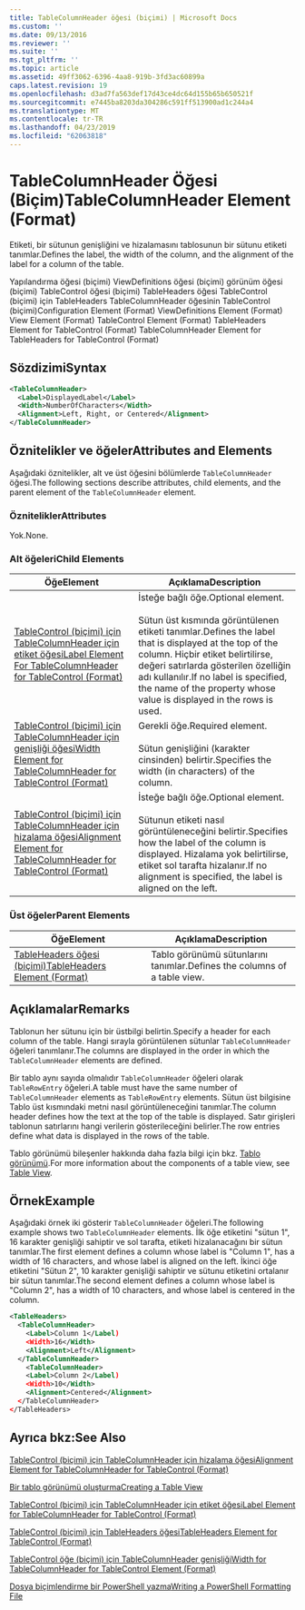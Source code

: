 ```yaml
---
title: TableColumnHeader öğesi (biçimi) | Microsoft Docs
ms.custom: ''
ms.date: 09/13/2016
ms.reviewer: ''
ms.suite: ''
ms.tgt_pltfrm: ''
ms.topic: article
ms.assetid: 49ff3062-6396-4aa8-919b-3fd3ac60899a
caps.latest.revision: 19
ms.openlocfilehash: d3ad7fa563def17d43ce4dc64d155b65b650521f
ms.sourcegitcommit: e7445ba8203da304286c591ff513900ad1c244a4
ms.translationtype: MT
ms.contentlocale: tr-TR
ms.lasthandoff: 04/23/2019
ms.locfileid: "62063818"
---
```

# <a name="tablecolumnheader-element-format"></a><span data-ttu-id="c3d0b-102">TableColumnHeader Öğesi (Biçim)</span><span class="sxs-lookup"><span data-stu-id="c3d0b-102">TableColumnHeader Element (Format)</span></span>

<span data-ttu-id="c3d0b-103">Etiketi, bir sütunun genişliğini ve hizalamasını tablosunun bir sütunu etiketi tanımlar.</span><span class="sxs-lookup"><span data-stu-id="c3d0b-103">Defines the label, the width of the column, and the alignment of the label for a column of the table.</span></span>

<span data-ttu-id="c3d0b-104">Yapılandırma öğesi (biçimi) ViewDefinitions öğesi (biçimi) görünüm öğesi (biçimi) TableControl öğesi (biçimi) TableHeaders öğesi TableControl (biçimi) için TableHeaders TableColumnHeader öğesinin TableControl (biçimi)</span><span class="sxs-lookup"><span data-stu-id="c3d0b-104">Configuration Element (Format) ViewDefinitions Element (Format) View Element (Format) TableControl Element (Format) TableHeaders Element for TableControl (Format) TableColumnHeader Element for TableHeaders for TableControl (Format)</span></span>

## <a name="syntax"></a><span data-ttu-id="c3d0b-105">Sözdizimi</span><span class="sxs-lookup"><span data-stu-id="c3d0b-105">Syntax</span></span>

```xml
<TableColumnHeader>
  <Label>DisplayedLabel</Label>
  <Width>NumberOfCharacters</Width>
  <Alignment>Left, Right, or Centered</Alignment>
</TableColumnHeader>
```

## <a name="attributes-and-elements"></a><span data-ttu-id="c3d0b-106">Öznitelikler ve öğeler</span><span class="sxs-lookup"><span data-stu-id="c3d0b-106">Attributes and Elements</span></span>

<span data-ttu-id="c3d0b-107">Aşağıdaki öznitelikler, alt ve üst öğesini bölümlerde `TableColumnHeader` öğesi.</span><span class="sxs-lookup"><span data-stu-id="c3d0b-107">The following sections describe attributes, child elements, and the parent element of the `TableColumnHeader` element.</span></span>

### <a name="attributes"></a><span data-ttu-id="c3d0b-108">Öznitelikler</span><span class="sxs-lookup"><span data-stu-id="c3d0b-108">Attributes</span></span>

<span data-ttu-id="c3d0b-109">Yok.</span><span class="sxs-lookup"><span data-stu-id="c3d0b-109">None.</span></span>

### <a name="child-elements"></a><span data-ttu-id="c3d0b-110">Alt öğeleri</span><span class="sxs-lookup"><span data-stu-id="c3d0b-110">Child Elements</span></span>

|<span data-ttu-id="c3d0b-111">Öğe</span><span class="sxs-lookup"><span data-stu-id="c3d0b-111">Element</span></span>|<span data-ttu-id="c3d0b-112">Açıklama</span><span class="sxs-lookup"><span data-stu-id="c3d0b-112">Description</span></span>|
|-------------|-----------------|
|[<span data-ttu-id="c3d0b-113">TableControl (biçimi) için TableColumnHeader için etiket öğesi</span><span class="sxs-lookup"><span data-stu-id="c3d0b-113">Label Element For TableColumnHeader for TableControl (Format)</span></span>](./label-element-for-tablecolumnheader-for-tablecontrol-format.md)|<span data-ttu-id="c3d0b-114">İsteğe bağlı öğe.</span><span class="sxs-lookup"><span data-stu-id="c3d0b-114">Optional element.</span></span><br /><br /> <span data-ttu-id="c3d0b-115">Sütun üst kısmında görüntülenen etiketi tanımlar.</span><span class="sxs-lookup"><span data-stu-id="c3d0b-115">Defines the label that is displayed at the top of the column.</span></span> <span data-ttu-id="c3d0b-116">Hiçbir etiket belirtilirse, değeri satırlarda gösterilen özelliğin adı kullanılır.</span><span class="sxs-lookup"><span data-stu-id="c3d0b-116">If no label is specified, the name of the property whose value is displayed in the rows is used.</span></span>|
|[<span data-ttu-id="c3d0b-117">TableControl (biçimi) için TableColumnHeader için genişliği öğesi</span><span class="sxs-lookup"><span data-stu-id="c3d0b-117">Width Element for TableColumnHeader for TableControl (Format)</span></span>](./width-element-for-tablecolumnheader-for-tablecontrol-format.md)|<span data-ttu-id="c3d0b-118">Gerekli öğe.</span><span class="sxs-lookup"><span data-stu-id="c3d0b-118">Required element.</span></span><br /><br /> <span data-ttu-id="c3d0b-119">Sütun genişliğini (karakter cinsinden) belirtir.</span><span class="sxs-lookup"><span data-stu-id="c3d0b-119">Specifies the width (in characters) of the column.</span></span>|
|[<span data-ttu-id="c3d0b-120">TableControl (biçimi) için TableColumnHeader için hizalama öğesi</span><span class="sxs-lookup"><span data-stu-id="c3d0b-120">Alignment Element for TableColumnHeader for TableControl (Format)</span></span>](./alignment-element-for-tablecolumnheader-for-tablecontrol-format.md)|<span data-ttu-id="c3d0b-121">İsteğe bağlı öğe.</span><span class="sxs-lookup"><span data-stu-id="c3d0b-121">Optional element.</span></span><br /><br /> <span data-ttu-id="c3d0b-122">Sütunun etiketi nasıl görüntüleneceğini belirtir.</span><span class="sxs-lookup"><span data-stu-id="c3d0b-122">Specifies how the label of the column is displayed.</span></span> <span data-ttu-id="c3d0b-123">Hizalama yok belirtilirse, etiket sol tarafta hizalanır.</span><span class="sxs-lookup"><span data-stu-id="c3d0b-123">If no alignment is specified, the label is aligned on the left.</span></span>|

### <a name="parent-elements"></a><span data-ttu-id="c3d0b-124">Üst öğeler</span><span class="sxs-lookup"><span data-stu-id="c3d0b-124">Parent Elements</span></span>

|<span data-ttu-id="c3d0b-125">Öğe</span><span class="sxs-lookup"><span data-stu-id="c3d0b-125">Element</span></span>|<span data-ttu-id="c3d0b-126">Açıklama</span><span class="sxs-lookup"><span data-stu-id="c3d0b-126">Description</span></span>|
|-------------|-----------------|
|[<span data-ttu-id="c3d0b-127">TableHeaders öğesi (biçimi)</span><span class="sxs-lookup"><span data-stu-id="c3d0b-127">TableHeaders Element (Format)</span></span>](./tableheaders-element-format.md)|<span data-ttu-id="c3d0b-128">Tablo görünümü sütunlarını tanımlar.</span><span class="sxs-lookup"><span data-stu-id="c3d0b-128">Defines the columns of a table view.</span></span>|

## <a name="remarks"></a><span data-ttu-id="c3d0b-129">Açıklamalar</span><span class="sxs-lookup"><span data-stu-id="c3d0b-129">Remarks</span></span>

<span data-ttu-id="c3d0b-130">Tablonun her sütunu için bir üstbilgi belirtin.</span><span class="sxs-lookup"><span data-stu-id="c3d0b-130">Specify a header for each column of the table.</span></span> <span data-ttu-id="c3d0b-131">Hangi sırayla görüntülenen sütunlar `TableColumnHeader` öğeleri tanımlanır.</span><span class="sxs-lookup"><span data-stu-id="c3d0b-131">The columns are displayed in the order in which the `TableColumnHeader` elements are defined.</span></span>

<span data-ttu-id="c3d0b-132">Bir tablo aynı sayıda olmalıdır `TableColumnHeader` öğeleri olarak `TableRowEntry` öğeleri.</span><span class="sxs-lookup"><span data-stu-id="c3d0b-132">A table must have the same number of `TableColumnHeader` elements as `TableRowEntry` elements.</span></span> <span data-ttu-id="c3d0b-133">Sütun üst bilgisine Tablo üst kısmındaki metni nasıl görüntüleneceğini tanımlar.</span><span class="sxs-lookup"><span data-stu-id="c3d0b-133">The column header defines how the text at the top of the table is displayed.</span></span> <span data-ttu-id="c3d0b-134">Satır girişleri tablonun satırlarını hangi verilerin gösterileceğini belirler.</span><span class="sxs-lookup"><span data-stu-id="c3d0b-134">The row entries define what data is displayed in the rows of the table.</span></span>

<span data-ttu-id="c3d0b-135">Tablo görünümü bileşenler hakkında daha fazla bilgi için bkz. [Tablo görünümü](./creating-a-table-view.md).</span><span class="sxs-lookup"><span data-stu-id="c3d0b-135">For more information about the components of a table view, see [Table View](./creating-a-table-view.md).</span></span>

## <a name="example"></a><span data-ttu-id="c3d0b-136">Örnek</span><span class="sxs-lookup"><span data-stu-id="c3d0b-136">Example</span></span>

<span data-ttu-id="c3d0b-137">Aşağıdaki örnek iki gösterir `TableColumnHeader` öğeleri.</span><span class="sxs-lookup"><span data-stu-id="c3d0b-137">The following example shows two `TableColumnHeader` elements.</span></span> <span data-ttu-id="c3d0b-138">İlk öğe etiketini "sütun 1", 16 karakter genişliği sahiptir ve sol tarafta, etiketi hizalanacağını bir sütun tanımlar.</span><span class="sxs-lookup"><span data-stu-id="c3d0b-138">The first element defines a column whose label is "Column 1", has a width of 16 characters, and whose label is aligned on the left.</span></span> <span data-ttu-id="c3d0b-139">İkinci öğe etiketini "Sütun 2", 10 karakter genişliği sahiptir ve sütunu etiketini ortalanır bir sütun tanımlar.</span><span class="sxs-lookup"><span data-stu-id="c3d0b-139">The second element defines a column whose label is "Column 2", has a width of 10 characters, and whose label is centered in the column.</span></span>

```xml
<TableHeaders>
  <TableColumnHeader>
    <Label>Column 1</Label)
    <Width>16</Width>
    <Alignment>Left</Alignment>
  </TableColumnHeader>
    <TableColumnHeader>
    <Label>Column 2</Label)
    <Width>10</Width>
    <Alignment>Centered</Alignment>
  </TableColumnHeader>
</TableHeaders>
```

## <a name="see-also"></a><span data-ttu-id="c3d0b-140">Ayrıca bkz:</span><span class="sxs-lookup"><span data-stu-id="c3d0b-140">See Also</span></span>

[<span data-ttu-id="c3d0b-141">TableControl (biçimi) için TableColumnHeader için hizalama öğesi</span><span class="sxs-lookup"><span data-stu-id="c3d0b-141">Alignment Element for TableColumnHeader for TableControl (Format)</span></span>](./alignment-element-for-tablecolumnheader-for-tablecontrol-format.md)

[<span data-ttu-id="c3d0b-142">Bir tablo görünümü oluşturma</span><span class="sxs-lookup"><span data-stu-id="c3d0b-142">Creating a Table View</span></span>](./creating-a-table-view.md)

[<span data-ttu-id="c3d0b-143">TableControl (biçimi) için TableColumnHeader için etiket öğesi</span><span class="sxs-lookup"><span data-stu-id="c3d0b-143">Label Element for TableColumnHeader for TableControl (Format)</span></span>](./label-element-for-tablecolumnheader-for-tablecontrol-format.md)

[<span data-ttu-id="c3d0b-144">TableControl (biçimi) için TableHeaders öğesi</span><span class="sxs-lookup"><span data-stu-id="c3d0b-144">TableHeaders Element for TableControl (Format)</span></span>](./tableheaders-element-format.md)

[<span data-ttu-id="c3d0b-145">TableControl öğe (biçimi) için TableColumnHeader genişliği</span><span class="sxs-lookup"><span data-stu-id="c3d0b-145">Width for TableColumnHeader for TableControl Element (Format)</span></span>](./width-element-for-tablecolumnheader-for-tablecontrol-format.md)

[<span data-ttu-id="c3d0b-146">Dosya biçimlendirme bir PowerShell yazma</span><span class="sxs-lookup"><span data-stu-id="c3d0b-146">Writing a PowerShell Formatting File</span></span>](./writing-a-powershell-formatting-file.md)
